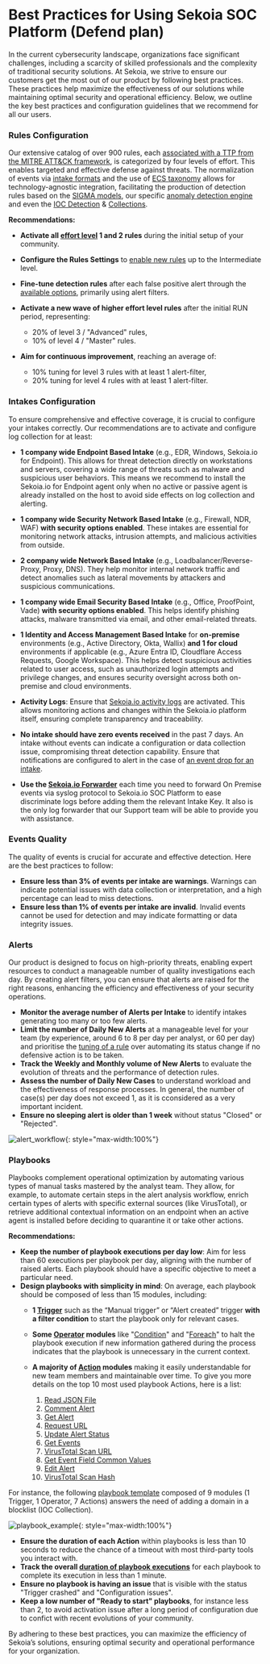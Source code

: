 # Best Practices for Using Sekoia SOC Platform (Defend plan)

In the current cybersecurity landscape, organizations face significant challenges, including a scarcity of skilled professionals and the complexity of traditional security solutions. At Sekoia, we strive to ensure our customers get the most out of our product by following best practices. These practices help maximize the effectiveness of our solutions while maintaining optimal security and operational efficiency. Below, we outline the key best practices and configuration guidelines that we recommend for all our users.

### Rules Configuration

Our extensive catalog of over 900 rules, each [associated with a TTP from the MITRE ATT&CK framework](https://docs.sekoia.io/xdr/features/detect/built_in_detection_rules/), is categorized by four levels of effort. This enables targeted and effective defense against threats. The normalization of events via [intake formats](https://github.com/SEKOIA-IO/intake-formats/blob/main/doc/structured_event.md) and the use of [ECS taxonomy](https://www.elastic.co/guide/en/ecs/current/ecs-reference.html) allows for technology-agnostic integration, facilitating the production of detection rules based on the [SIGMA models](https://docs.sekoia.io/xdr/features/detect/sigma/), our specific [anomaly detection engine](https://docs.sekoia.io/xdr/features/detect/anomaly/) and even the [IOC Detection](https://docs.sekoia.io/xdr/features/detect/iocdetection/) & [Collections](https://docs.sekoia.io/xdr/features/detect/ioccollections/).

**Recommendations:**

- **Activate all [effort level](https://docs.sekoia.io/xdr/features/detect/rules_catalog/#effort-level) 1 and 2 rules** during the initial setup of your community.

- **Configure the Rules Settings** to [enable new rules](https://docs.sekoia.io/xdr/features/detect/rules_catalog/#automatically) up to the Intermediate level.

- **Fine-tune detection rules** after each false positive alert through the [available options](https://docs.sekoia.io/xdr/features/detect/rules_catalog/#limiting-the-scope-of-a-rule), primarily using alert filters.

- **Activate a new wave of higher effort level rules** after the initial RUN period, representing:

    - 20% of level 3 / "Advanced" rules,
    - 10% of level 4 / "Master" rules.

- **Aim for continuous improvement**, reaching an average of:

    -  10% tuning for level 3 rules with at least 1 alert-filter,
    -  20% tuning for level 4 rules with at least 1 alert-filter.

### Intakes Configuration

To ensure comprehensive and effective coverage, it is crucial to configure your intakes correctly. Our recommendations are to activate and configure log collection for at least:

- **1 company wide Endpoint Based Intake** (e.g., EDR, Windows, Sekoia.io for Endpoint). This allows for threat detection directly on workstations and servers, covering a wide range of threats such as malware and suspicious user behaviors. This means we recommend to install the Sekoia.io for Endpoint agent only when no active or passive agent is already installed on the host to avoid side effects on log collection and alerting.
- **1 company wide Security Network Based Intake** (e.g., Firewall, NDR, WAF) **with security options enabled**. These intakes are essential for monitoring network attacks, intrusion attempts, and malicious activities from outside.
- **2 company wide Network Based Intake** (e.g., Loadbalancer/Reverse-Proxy, Proxy, DNS). They help monitor internal network traffic and detect anomalies such as lateral movements by attackers and suspicious communications.
- **1 company wide Email Security Based Intake** (e.g., Office, ProofPoint, Vade) **with security options enabled**. This helps identify phishing attacks, malware transmitted via email, and other email-related threats.
- **1 Identity and Access Management Based Intake** for **on-premise** environments (e.g., Active Directory, Okta, Wallix) **and 1 for cloud** environments if applicable (e.g., Azure Entra ID, Cloudflare Access Requests, Google Workspace). This helps detect suspicious activities related to user access, such as unauthorized login attempts and privilege changes, and ensures security oversight across both on-premise and cloud environments.
- **Activity Logs**: Ensure that [Sekoia.io activity logs](https://docs.sekoia.io/integration/integrations/application/sekoiaio_activity_logs/) are activated. This allows monitoring actions and changes within the Sekoia.io platform itself, ensuring complete transparency and traceability.
- **No intake should have zero events received** in the past 7 days. An intake without events can indicate a configuration or data collection issue, compromising threat detection capability. Ensure that notifications are configured to alert in the case of [an event drop for an intake](https://docs.sekoia.io/getting_started/notifications-Examples/#intakes).

- **Use the [Sekoia.io Forwarder](https://docs.sekoia.io/integration/ingestion_methods/syslog/sekoiaio_forwarder/)** each time you need to forward On Premise events via syslog protocol to Sekoia.io SOC Platform to ease discriminate logs before adding them the relevant Intake Key. It also is the only log forwarder that our Support team will be able to provide you with assistance.


### Events Quality

The quality of events is crucial for accurate and effective detection. Here are the best practices to follow:

- **Ensure less than 3% of events per intake are warnings**. Warnings can indicate potential issues with data collection or interpretation, and a high percentage can lead to miss detections.
- **Ensure less than 1% of events per intake are invalid**. Invalid events cannot be used for detection and may indicate formatting or data integrity issues.

### Alerts

Our product is designed to focus on high-priority threats, enabling expert resources to conduct a manageable number of quality investigations each day. By creating alert filters, you can ensure that alerts are raised for the right reasons, enhancing the efficiency and effectiveness of your security operations.

- **Monitor the average number of Alerts per Intake** to identify intakes generating too many or too few alerts.
- **Limit the number of Daily New Alerts** at a manageable level for your team (by experience, around 6 to 8 per day per analyst, or 60 per day) and prioritise the [tuning of a rule](https://docs.sekoia.io/xdr/features/investigate/alerts/#create-an-alert-filter) over automating its status change if no defensive action is to be taken.
- **Track the Weekly and Monthly volume of New Alerts** to evaluate the evolution of threats and the performance of detection rules.
- **Assess the number of Daily New Cases** to understand workload and the effectiveness of response processes. In general, the number of case(s) per day does not exceed 1, as it is cconsidered as a very important incident.
- **Ensure no sleeping alert is older than 1 week** without status "Closed" or "Rejected".

![alert_workflow](/assets/operation_center/alerts/alert_workflow.png){: style="max-width:100%"}

### Playbooks

Playbooks complement operational optimization by automating various types of manual tasks mastered by the analyst team. They allow, for example, to automate certain steps in the alert analysis workflow, enrich certain types of alerts with specific external sources (like VirusTotal), or retrieve additional contextual information on an endpoint when an active agent is installed before deciding to quarantine it or take other actions.

**Recommendations:**

- **Keep the number of playbook executions per day low**: Aim for less than 60 executions per playbook per day, aligning with the number of raised alerts. Each playbook should have a specific objective to meet a particular need.
- **Design playbooks with simplicity in mind**: On average, each playbook should be composed of less than 15 modules, including:
    - **1 [Trigger](https://docs.sekoia.io/xdr/features/automate/triggers/)** such as the “Manual trigger” or “Alert created” trigger **with a filter condition** to start the playbook only for relevant cases.
    - **Some [Operator](https://docs.sekoia.io/xdr/features/automate/operators/) modules** like "[Condition](https://docs.sekoia.io/xdr/features/automate/operators/#condition)" and "[Foreach](https://docs.sekoia.io/xdr/features/automate/operators/#foreach)" to halt the playbook execution if new information gathered during the process indicates that the playbook is unnecessary in the current context.
    - **A majority of [Action](https://docs.sekoia.io/xdr/features/automate/actions/) modules** making it easily understandable for new team members and maintainable over time. To give you more details on the top 10 most used playbook Actions, here is a list:

        1. [Read JSON File](https://docs.sekoia.io/xdr/features/automate/library/fileutils/#read-json-file)
        2. [Comment Alert](https://docs.sekoia.io/xdr/features/automate/library/sekoia-io/#comment-alert)
        3. [Get Alert](https://docs.sekoia.io/xdr/features/automate/library/sekoia-io/#get-alert)
        4. [Request URL](https://docs.sekoia.io/xdr/features/automate/library/http/#request-url)
        5. [Update Alert Status](https://docs.sekoia.io/xdr/features/automate/library/sekoia-io/#update-alert-status)
        6. [Get Events](https://docs.sekoia.io/xdr/features/automate/library/sekoia-io/#get-events)
        7. [VirusTotal Scan URL](https://docs.sekoia.io/xdr/features/automate/library/virustotal/#scan-url)
        8. [Get Event Field Common Values](https://docs.sekoia.io/xdr/features/automate/library/sekoia-io/#get-event-field-common-values)
        9. [Edit Alert](https://docs.sekoia.io/xdr/features/automate/library/sekoia-io/#edit-alert)
        10. [VirusTotal Scan Hash](https://docs.sekoia.io/xdr/features/automate/library/virustotal/#scan-hash)

For instance, the following [playbook template](https://docs.sekoia.io/xdr/features/automate/build-playbooks/#templates) composed of 9 modules (1 Trigger, 1 Operator, 7 Actions) answers the need of adding a domain in a blocklist (IOC Collection).

![playbook_example](/assets/getting_started/playbook_example.png){: style="max-width:100%"}

- **Ensure the duration of each Action** within playbooks is less than 10 seconds to reduce the chance of a timeout with most third-party tools you interact with.
- **Track the overall [duration of playbook executions](https://docs.sekoia.io/xdr/features/automate/navigate-playbooks/#playbook-runs)** for each playbook to complete its execution in less than 1 minute.
- **Ensure no playbook is having an issue** that is visible with the status "Trigger crashed" and "Configuration issues".
- **Keep a low number of "Ready to start" playbooks**, for instance less than 2, to avoid activation issue after a long period of configuration due to confict with recent evolutions of your community.

By adhering to these best practices, you can maximize the efficiency of Sekoia’s solutions, ensuring optimal security and operational performance for your organization.
